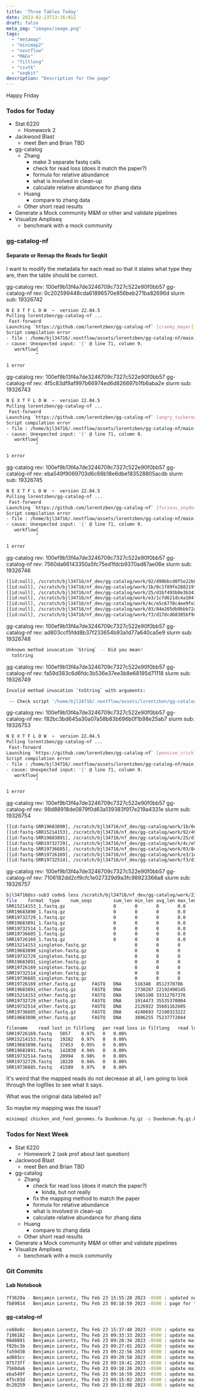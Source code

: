 ```yaml
---
title: 'Three Tables Today'
date: 2023-02-23T13:16:01Z
draft: false
meta_img: "images/image.png"
tags:
  - "metamap"
  - "minimap2"
  - "nextflow"
  - "MAGs"
  - "filtlong"
  - "csvtk"
  - "seqkit"
description: "Description for the page"
---
```


Happy Friday

### Todos for Today

- Stat 6220 
  - Homework 2
- Jackwood Blast
  - meet Ben and Brian TBD
- gg-catalog
  - Zhang
    - make 3 separate fastq calls
    - check for read loss (does it match the paper?)
    - formula for relative abundance
    - what is involved in clean-up
    - calculate relative abundance for zhang data
  - Huang
    - compare to zhang data
  - Other short read results
- Generate a Mock community M&M or other and validate pipelines
- Visualize Ampliseq
  - benchmark with a mock community

### gg-catalog-nf

#### Separate or Remap the Reads for Seqkit 

I want to modify the metadata for each read so that it states what type they are, then the table should be correct. 

gg-catalog rev: 100ef9b13f4a7de3246709c7327c522e90f0bb57
gg-catalog-nf rev: 0c202599448cda61896570e856beb271ba82696d
slurm sub: 19326742

```bash
N E X T F L O W  ~  version 22.04.5
Pulling lorentzben/gg-catalog-nf ...
 Fast-forward
Launching `https://github.com/lorentzben/gg-catalog-nf` [cranky_mayer] DSL2 - revision: 0c20259944 [main]
Script compilation error
- file : /home/bjl34716/.nextflow/assets/lorentzben/gg-catalog-nf/main.nf
- cause: Unexpected input: '{' @ line 71, column 9.
   workflow{
           ^

1 error
```

gg-catalog rev: 100ef9b13f4a7de3246709c7327c522e90f0bb57
gg-catalog-nf rev: 4f5c83df9af997b66974ed6d826697b1fb6aba2e
slurm sub: 19326743

```bash
N E X T F L O W  ~  version 22.04.5
Pulling lorentzben/gg-catalog-nf ...
 Fast-forward
Launching `https://github.com/lorentzben/gg-catalog-nf` [angry_tuckerman] DSL2 - revision: 4f5c83df9a [main]
Script compilation error
- file : /home/bjl34716/.nextflow/assets/lorentzben/gg-catalog-nf/main.nf
- cause: Unexpected input: '{' @ line 71, column 9.
   workflow{
           ^

1 error
```

gg-catalog rev: 100ef9b13f4a7de3246709c7327c522e90f0bb57
gg-catalog-nf rev: eba549f9069703d6c66b18e6dbe183528805acdb
slurm sub: 19326745

```bash
N E X T F L O W  ~  version 22.04.5
Pulling lorentzben/gg-catalog-nf ...
 Fast-forward
Launching `https://github.com/lorentzben/gg-catalog-nf` [furious_snyder] DSL2 - revision: eba549f906 [main]
Script compilation error
- file : /home/bjl34716/.nextflow/assets/lorentzben/gg-catalog-nf/main.nf
- cause: Unexpected input: '{' @ line 71, column 9.
   workflow{
           ^

1 error
```

gg-catalog rev: 100ef9b13f4a7de3246709c7327c522e90f0bb57
gg-catalog-nf rev: 7560da66143350a5fc75ed1fdcb9370ad87ae06e
slurm sub: 19326746 

```bash
[[id:null], /scratch/bjl34716/nf_dev/gg-catalog/work/92/490bbcd0f5e22b883dcb8b2e06e089/SRR15214153_1.fastq.gz]
[[id:null], /scratch/bjl34716/nf_dev/gg-catalog/work/1b/0c1f89fe288219fc5aebe953301d12/SRR19683890_1.fastq.gz]
[[id:null], /scratch/bjl34716/nf_dev/gg-catalog/work/25/d1bf493b0e3b34154bbf84ce73d490/SRR19683891_1.fastq.gz]
[[id:null], /scratch/bjl34716/nf_dev/gg-catalog/work/e3/1cfd621dc4a104f060ae6b8b521228/SRR19726169_1.fastq.gz]
[[id:null], /scratch/bjl34716/nf_dev/gg-catalog/work/4c/e5c6778c4ee9fe3c2e2e2e4656879e/SRR19732729_1.fastq.gz]
[[id:null], /scratch/bjl34716/nf_dev/gg-catalog/work/03/84e265db9bbb72a00e49ec49866c22/SRR19736685_1.fastq.gz]
[[id:null], /scratch/bjl34716/nf_dev/gg-catalog/work/f3/d17dcd68305bf94cedeb4b4e48df69/SRR19732514_1.fastq.gz]
```

gg-catalog rev: 100ef9b13f4a7de3246709c7327c522e90f0bb57
gg-catalog-nf rev: ad803ccf5fdd8b37f233654b93a1d77a640ca5e9
slurm sub: 19326748

```bash
Unknown method invocation `String` -- Did you mean?
  toString
```

gg-catalog rev: 100ef9b13f4a7de3246709c7327c522e90f0bb57
gg-catalog-nf rev: fa59d383c6d6fdc3b536e37ee3b8e68195d71118
slurm sub: 19326749

```bash
Invalid method invocation `toString` with arguments:

 -- Check script '/home/bjl34716/.nextflow/assets/lorentzben/gg-catalog-nf/main.nf' at line: 167 or see '.nextflow.log' file for more details
```


gg-catalog rev: 100ef9b13f4a7de3246709c7327c522e90f0bb57
gg-catalog-nf rev: f82bc3bd645a30a07a58b83b696b0f1b98e25ab7
slurm sub: 19326753

```bash
N E X T F L O W  ~  version 22.04.5
Pulling lorentzben/gg-catalog-nf ...
 Fast-forward
Launching `https://github.com/lorentzben/gg-catalog-nf` [pensive_crick] DSL2 - revision: f82bc3bd64 [main]
Script compilation error
- file : /home/bjl34716/.nextflow/assets/lorentzben/gg-catalog-nf/main.nf
- cause: Unexpected input: '{' @ line 71, column 9.
   workflow{
           ^

1 error
```


gg-catalog rev: 100ef9b13f4a7de3246709c7327c522e90f0bb57
gg-catalog-nf rev: 98d88918de0879f0d63a139383f917e219a4331e
slurm sub: 19326754

```bash
[[id:fastq-SRR19683890], /scratch/bjl34716/nf_dev/gg-catalog/work/1b/0c1f89fe288219fc5aebe953301d12/SRR19683890_1.fastq.gz]
[[id:fastq-SRR15214153], /scratch/bjl34716/nf_dev/gg-catalog/work/92/490bbcd0f5e22b883dcb8b2e06e089/SRR15214153_1.fastq.gz]
[[id:fastq-SRR19683891], /scratch/bjl34716/nf_dev/gg-catalog/work/25/d1bf493b0e3b34154bbf84ce73d490/SRR19683891_1.fastq.gz]
[[id:fastq-SRR19732729], /scratch/bjl34716/nf_dev/gg-catalog/work/4c/e5c6778c4ee9fe3c2e2e2e4656879e/SRR19732729_1.fastq.gz]
[[id:fastq-SRR19736685], /scratch/bjl34716/nf_dev/gg-catalog/work/03/84e265db9bbb72a00e49ec49866c22/SRR19736685_1.fastq.gz]
[[id:fastq-SRR19726169], /scratch/bjl34716/nf_dev/gg-catalog/work/e3/1cfd621dc4a104f060ae6b8b521228/SRR19726169_1.fastq.gz]
[[id:fastq-SRR19732514], /scratch/bjl34716/nf_dev/gg-catalog/work/f3/d17dcd68305bf94cedeb4b4e48df69/SRR19732514_1.fastq.gz]
```


gg-catalog rev: 100ef9b13f4a7de3246709c7327c522e90f0bb57
gg-catalog-nf rev: 7106182dd2cf9cfc1e027329d9a3fc98923366a8
slurm sub: 19326757

```bash
bjl34716@ss-sub3 code$ less /scratch/bjl34716/nf_dev/gg-catalog/work/23/3db5c8f418e324911d195819af36a0/filtlong.tsv
file    format  type    num_seqs        sum_len min_len avg_len max_len Q1      Q2      Q3      sum_gap N50     Q20(%)  Q30(%)
SRR15214153_1.fastq.gz                  0       0       0       0.0     0       0.0     0.0     0.0     0       0       0.00    0.00
SRR19683890_1.fastq.gz                  0       0       0       0.0     0       0.0     0.0     0.0     0       0       0.00    0.00
SRR19732729_1.fastq.gz                  0       0       0       0.0     0       0.0     0.0     0.0     0       0       0.00    0.00
SRR19683891_1.fastq.gz                  0       0       0       0.0     0       0.0     0.0     0.0     0       0       0.00    0.00
SRR19732514_1.fastq.gz                  0       0       0       0.0     0       0.0     0.0     0.0     0       0       0.00    0.00
SRR19736685_1.fastq.gz                  0       0       0       0.0     0       0.0     0.0     0.0     0       0       0.00    0.00
SRR19726169_1.fastq.gz                  0       0       0       0.0     0       0.0     0.0     0.0     0       0       0.00    0.00
SRR15214153_singleton.fastq.gz                  0       0       0       0.0     0       0.0     0.0     0.0     0       0       0.00    0.00
SRR19683890_singleton.fastq.gz                  0       0       0       0.0     0       0.0     0.0     0.0     0       0       0.00    0.00
SRR19732729_singleton.fastq.gz                  0       0       0       0.0     0       0.0     0.0     0.0     0       0       0.00    0.00
SRR19683891_singleton.fastq.gz                  0       0       0       0.0     0       0.0     0.0     0.0     0       0       0.00    0.00
SRR19726169_singleton.fastq.gz                  0       0       0       0.0     0       0.0     0.0     0.0     0       0       0.00    0.00
SRR19732514_singleton.fastq.gz                  0       0       0       0.0     0       0.0     0.0     0.0     0       0       0.00    0.00
SRR19736685_singleton.fastq.gz                  0       0       0       0.0     0       0.0     0.0     0.0     0       0       0.00    0.00
SRR19726169_other.fastq.gz      FASTQ   DNA     516348  8512378786      2016    16485.7 44765   14341.0 15704.0 17869.0 0       16183   99.21   98.07
SRR19683891_other.fastq.gz      FASTQ   DNA     2730287 22192490145     2000    8128.3  46626   4742.0  7160.0  10575.0 0       9776    98.91   97.40
SRR15214153_other.fastq.gz      FASTQ   DNA     1965108 33312767376     2000    16952.1 52396   12960.0 15963.0 19852.0 0       17616   98.03   95.27
SRR19732729_other.fastq.gz      FASTQ   DNA     1914473 35535370004     2008    18561.4 50558   15000.0 17367.0 21045.0 0       18627   98.26   95.90
SRR19732514_other.fastq.gz      FASTQ   DNA     2126922 35601162605     2006    16738.3 50018   14438.0 15918.0 18250.0 0       16470   98.68   96.76
SRR19736685_other.fastq.gz      FASTQ   DNA     4240693 72100323222     2000    17002.0 53591   14331.0 16109.0 18784.0 0       16851   98.68   96.83
SRR19683890_other.fastq.gz      FASTQ   DNA     3896255 75237772044     2008    19310.3 63490   15551.0 18188.0 22018.0 0       19533   98.28   95.85
```

```bash
filename	read lost in filtlong	per read loss in filtlong	read lost in minimap	per read loss in minmap
SRR19726169.fastq	5057	0.97%	0	0.00%
SRR15214153.fastq	19282	0.97%	0	0.00%
SRR19683890.fastq	37453	0.95%	0	0.00%
SRR19683891.fastq	142030	4.94%	0	0.00%
SRR19732514.fastq	20994	0.98%	0	0.00%
SRR19732729.fastq	18220	0.94%	0	0.00%
SRR19736685.fastq	41509	0.97%	0	0.00%
```

It's weird that the mapped reads do not decrease at all, I am going to look through the logfiles to see what it says. 

What was the original data labeled as?

So maybe my mapping was the issue? 

```bash
minimap2 chicken_and_feed_genomes.fa Duodenum.fq.gz -o Duodenum.fq.gz.host.paf  -x map-hifi -t 40 
```

### Todos for Next Week

- Stat 6220 
  - Homework 2 (ask prof about last question)
- Jackwood Blast
  - meet Ben and Brian TBD
- gg-catalog
  - Zhang
    - check for read loss (does it match the paper?)
      - kinda, but not really
    - fix the mapping method to match the paper 
    - formula for relative abundance
    - what is involved in clean-up
    - calculate relative abundance for zhang data
  - Huang
    - compare to zhang data
  - Other short read results
- Generate a Mock community M&M or other and validate pipelines
- Visualize Ampliseq
  - benchmark with a mock community
  
### Git Commits

#### Lab Notebook

```bash
7f3629a - Benjamin Lorentz, Thu Feb 23 15:55:20 2023 -0500 : updated notes for thurs
fb89814 - Benjamin Lorentz, Thu Feb 23 08:18:59 2023 -0500 : page for thursday
```

#### gg-catalog-nf

```bash
ce88e8c - Benjamin Lorentz, Thu Feb 23 15:37:40 2023 -0500 : update main.nf
7106182 - Benjamin Lorentz, Thu Feb 23 09:33:33 2023 -0500 : update main.nf
98d8891 - Benjamin Lorentz, Thu Feb 23 09:28:34 2023 -0500 : update main.nf
f82bc3b - Benjamin Lorentz, Thu Feb 23 09:27:01 2023 -0500 : update main.nf
fa59d38 - Benjamin Lorentz, Thu Feb 23 09:22:56 2023 -0500 : update main.nf
ad803cc - Benjamin Lorentz, Thu Feb 23 09:20:58 2023 -0500 : update main.nf
07573ff - Benjamin Lorentz, Thu Feb 23 09:19:41 2023 -0500 : update main.nf
7560da6 - Benjamin Lorentz, Thu Feb 23 09:18:26 2023 -0500 : update main.nf
eba549f - Benjamin Lorentz, Thu Feb 23 09:16:59 2023 -0500 : update main.nf
4f5c83d - Benjamin Lorentz, Thu Feb 23 09:15:02 2023 -0500 : update main.nf
0c20259 - Benjamin Lorentz, Thu Feb 23 09:13:08 2023 -0500 : update main.nf
```